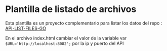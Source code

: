 # Plantilla de listado de archivos

Esta plantilla es un proyecto complementario para listar los datos del repo : <a href="https://github.com/JeffersonRiobueno/API-LIST-FILES-GO">API-LIST-FILES-GO</a>

En el archivo index.html cambiar el valor de la variable var `$URL='http://localhost:8082';` por la ip y puerto del API